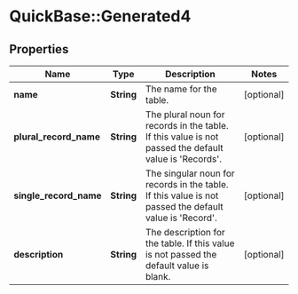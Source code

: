 # QuickBase::Generated4

## Properties
Name | Type | Description | Notes
------------ | ------------- | ------------- | -------------
**name** | **String** | The name for the table. | [optional] 
**plural_record_name** | **String** | The plural noun for records in the table. If this value is not passed the default value is &#39;Records&#39;. | [optional] 
**single_record_name** | **String** | The singular noun for records in the table. If this value is not passed the default value is &#39;Record&#39;. | [optional] 
**description** | **String** | The description for the table. If this value is not passed the default value is blank. | [optional] 


